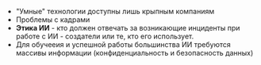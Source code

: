 - "Умные" технологии доступны лишь крыпным компаниям
- Проблемы с кадрами
- **Этика ИИ** - кто должен отвечать за возникающие инциденты при работе с ИИ - создатели или те, кто его использует.
- Для обучееия и успешной работы большинства ИИ требуются массивы информации (конфиденциальность и безопасность данных)